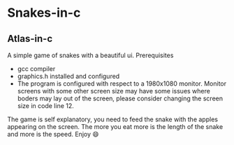 # Snakes-in-c

## Atlas-in-c

A simple game of snakes with a beautiful ui.
Prerequisites

- gcc compiler
- graphics.h installed and configured
- The program is configured with respect to a 1980x1080 monitor. Monitor screens with some other screen size may have some issues where boders may lay out of the screen, please consider changing the screen size in code line 12.

The game is self explanatory, you need to feed the snake with the apples appearing on the screen. The more you eat more is the length of the snake and more is the speed. Enjoy 😄 
